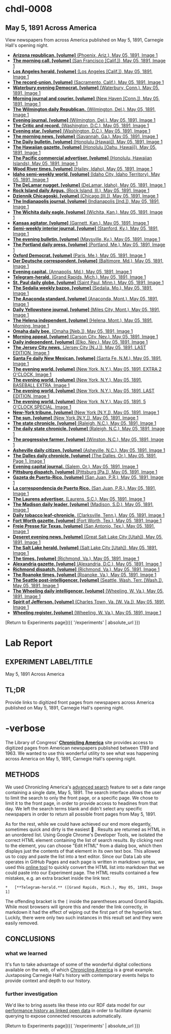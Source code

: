# chdl-0008

## May 5, 1891 Across America

View newspapers from across America published on May 5, 1891, Carnegie Hall's opening night.

 *   [**Arizona republican. [volume]** (Phoenix, Ariz.), May 05, 1891, Image 1](https://chroniclingamerica.loc.gov/lccn/sn84020558/1891-05-05/ed-1/seq-1/;words=[]?date1=05%2F05%2F1891&date2=05%2F05%2F1891&searchType=advanced&language=&sequence=1&proxdistance=5&rows=50&ortext=&proxtext=&phrasetext=&andtext=&dateFilterType=range&index=0)
*   [**The morning call. [volume]** (San Francisco [Calif.]), May 05, 1891, Image 1](https://chroniclingamerica.loc.gov/lccn/sn94052989/1891-05-05/ed-1/seq-1/;words=[]?date1=05%2F05%2F1891&date2=05%2F05%2F1891&searchType=advanced&language=&sequence=1&proxdistance=5&rows=50&ortext=&proxtext=&phrasetext=&andtext=&dateFilterType=range&index=1)
*   [**Los Angeles herald. [volume]** (Los Angeles [Calif.]), May 05, 1891, Image 1](https://chroniclingamerica.loc.gov/lccn/sn84025968/1891-05-05/ed-1/seq-1/;words=[]?date1=05%2F05%2F1891&date2=05%2F05%2F1891&searchType=advanced&language=&sequence=1&proxdistance=5&rows=50&ortext=&proxtext=&phrasetext=&andtext=&dateFilterType=range&index=2)
*   [**The record-union. [volume]** (Sacramento, Calif.), May 05, 1891, Image 1](https://chroniclingamerica.loc.gov/lccn/sn82015104/1891-05-05/ed-1/seq-1/;words=[]?date1=05%2F05%2F1891&date2=05%2F05%2F1891&searchType=advanced&language=&sequence=1&proxdistance=5&rows=50&ortext=&proxtext=&phrasetext=&andtext=&dateFilterType=range&index=3)
*   [**Waterbury evening Democrat. [volume]** (Waterbury, Conn.), May 05, 1891, Image 1](https://chroniclingamerica.loc.gov/lccn/sn94053256/1891-05-05/ed-1/seq-1/;words=[]?date1=05%2F05%2F1891&date2=05%2F05%2F1891&searchType=advanced&language=&sequence=1&proxdistance=5&rows=50&ortext=&proxtext=&phrasetext=&andtext=&dateFilterType=range&index=4)
*   [**Morning journal and courier. [volume]** (New Haven [Conn.]), May 05, 1891, Image 1](https://chroniclingamerica.loc.gov/lccn/sn82015483/1891-05-05/ed-1/seq-1/;words=[]?date1=05%2F05%2F1891&date2=05%2F05%2F1891&searchType=advanced&language=&sequence=1&proxdistance=5&rows=50&ortext=&proxtext=&phrasetext=&andtext=&dateFilterType=range&index=5)
*   [**The Wilmington daily Republican.** (Wilmington, Del.), May 05, 1891, Image 1](https://chroniclingamerica.loc.gov/lccn/sn88053055/1891-05-05/ed-1/seq-1/;words=[]?date1=05%2F05%2F1891&date2=05%2F05%2F1891&searchType=advanced&language=&sequence=1&proxdistance=5&rows=50&ortext=&proxtext=&phrasetext=&andtext=&dateFilterType=range&index=6)
*   [**Evening journal. [volume]** (Wilmington, Del.), May 05, 1891, Image 1](https://chroniclingamerica.loc.gov/lccn/sn85042354/1891-05-05/ed-1/seq-1/;words=[]?date1=05%2F05%2F1891&date2=05%2F05%2F1891&searchType=advanced&language=&sequence=1&proxdistance=5&rows=50&ortext=&proxtext=&phrasetext=&andtext=&dateFilterType=range&index=7)
*   [**The Critic and record.** (Washington, D.C.), May 05, 1891, Image 1](https://chroniclingamerica.loc.gov/lccn/sn87062228/1891-05-05/ed-1/seq-1/;words=[]?date1=05%2F05%2F1891&date2=05%2F05%2F1891&searchType=advanced&language=&sequence=1&proxdistance=5&rows=50&ortext=&proxtext=&phrasetext=&andtext=&dateFilterType=range&index=8)
*   [**Evening star. [volume]** (Washington, D.C.), May 05, 1891, Image 1](https://chroniclingamerica.loc.gov/lccn/sn83045462/1891-05-05/ed-1/seq-1/;words=[]?date1=05%2F05%2F1891&date2=05%2F05%2F1891&searchType=advanced&language=&sequence=1&proxdistance=5&rows=50&ortext=&proxtext=&phrasetext=&andtext=&dateFilterType=range&index=9)
*   [**The morning news. [volume]** (Savannah, Ga.), May 05, 1891, Image 1](https://chroniclingamerica.loc.gov/lccn/sn86063034/1891-05-05/ed-1/seq-1/;words=[]?date1=05%2F05%2F1891&date2=05%2F05%2F1891&searchType=advanced&language=&sequence=1&proxdistance=5&rows=50&ortext=&proxtext=&phrasetext=&andtext=&dateFilterType=range&index=10)
*   [**The Daily bulletin. [volume]** (Honolulu [Hawaii]), May 05, 1891, Image 1](https://chroniclingamerica.loc.gov/lccn/sn82016412/1891-05-05/ed-1/seq-1/;words=[]?date1=05%2F05%2F1891&date2=05%2F05%2F1891&searchType=advanced&language=&sequence=1&proxdistance=5&rows=50&ortext=&proxtext=&phrasetext=&andtext=&dateFilterType=range&index=11)
*   [**The Hawaiian gazette. [volume]** (Honolulu [Oahu, Hawaii]), May 05, 1891, Image 1](https://chroniclingamerica.loc.gov/lccn/sn83025121/1891-05-05/ed-1/seq-1/;words=[]?date1=05%2F05%2F1891&date2=05%2F05%2F1891&searchType=advanced&language=&sequence=1&proxdistance=5&rows=50&ortext=&proxtext=&phrasetext=&andtext=&dateFilterType=range&index=12)
*   [**The Pacific commercial advertiser. [volume]** (Honolulu, Hawaiian Islands), May 05, 1891, Image 1](https://chroniclingamerica.loc.gov/lccn/sn85047084/1891-05-05/ed-1/seq-1/;words=[]?date1=05%2F05%2F1891&date2=05%2F05%2F1891&searchType=advanced&language=&sequence=1&proxdistance=5&rows=50&ortext=&proxtext=&phrasetext=&andtext=&dateFilterType=range&index=13)
*   [**Wood River times. [volume]** (Hailey, Idaho), May 05, 1891, Image 1](https://chroniclingamerica.loc.gov/lccn/sn86091172/1891-05-05/ed-1/seq-1/;words=[]?date1=05%2F05%2F1891&date2=05%2F05%2F1891&searchType=advanced&language=&sequence=1&proxdistance=5&rows=50&ortext=&proxtext=&phrasetext=&andtext=&dateFilterType=range&index=14)
*   [**Idaho semi-weekly world. [volume]** (Idaho City, Idaho Territory), May 05, 1891, Image 1](https://chroniclingamerica.loc.gov/lccn/sn84022135/1891-05-05/ed-1/seq-1/;words=[]?date1=05%2F05%2F1891&date2=05%2F05%2F1891&searchType=advanced&language=&sequence=1&proxdistance=5&rows=50&ortext=&proxtext=&phrasetext=&andtext=&dateFilterType=range&index=15)
*   [**The DeLamar nugget. [volume]** (DeLamar, Idaho), May 05, 1891, Image 1](https://chroniclingamerica.loc.gov/lccn/sn86091142/1891-05-05/ed-1/seq-1/;words=[]?date1=05%2F05%2F1891&date2=05%2F05%2F1891&searchType=advanced&language=&sequence=1&proxdistance=5&rows=50&ortext=&proxtext=&phrasetext=&andtext=&dateFilterType=range&index=16)
*   [**Rock Island daily Argus.** (Rock Island, Ill.), May 05, 1891, Image 1](https://chroniclingamerica.loc.gov/lccn/sn92053945/1891-05-05/ed-1/seq-1/;words=[]?date1=05%2F05%2F1891&date2=05%2F05%2F1891&searchType=advanced&language=&sequence=1&proxdistance=5&rows=50&ortext=&proxtext=&phrasetext=&andtext=&dateFilterType=range&index=17)
*   [**Dziennik Chicagoski. [volume]** (Chicago [Ill.]), May 05, 1891, Image 1](https://chroniclingamerica.loc.gov/lccn/sn83045747/1891-05-05/ed-1/seq-1/;words=[]?date1=05%2F05%2F1891&date2=05%2F05%2F1891&searchType=advanced&language=&sequence=1&proxdistance=5&rows=50&ortext=&proxtext=&phrasetext=&andtext=&dateFilterType=range&index=18)
*   [**The Indianapolis journal. [volume]** (Indianapolis [Ind.]), May 05, 1891, Image 1](https://chroniclingamerica.loc.gov/lccn/sn82015679/1891-05-05/ed-1/seq-1/;words=[]?date1=05%2F05%2F1891&date2=05%2F05%2F1891&searchType=advanced&language=&sequence=1&proxdistance=5&rows=50&ortext=&proxtext=&phrasetext=&andtext=&dateFilterType=range&index=19)
*   [**The Wichita daily eagle. [volume]** (Wichita, Kan.), May 05, 1891, Image 1](https://chroniclingamerica.loc.gov/lccn/sn82014635/1891-05-05/ed-1/seq-1/;words=[]?date1=05%2F05%2F1891&date2=05%2F05%2F1891&searchType=advanced&language=&sequence=1&proxdistance=5&rows=50&ortext=&proxtext=&phrasetext=&andtext=&dateFilterType=range&index=20)
*   [**Kansas agitator. [volume]** (Garnett, Kan.), May 05, 1891, Image 1](https://chroniclingamerica.loc.gov/lccn/sn83040052/1891-05-05/ed-1/seq-1/;words=[]?date1=05%2F05%2F1891&date2=05%2F05%2F1891&searchType=advanced&language=&sequence=1&proxdistance=5&rows=50&ortext=&proxtext=&phrasetext=&andtext=&dateFilterType=range&index=21)
*   [**Semi-weekly interior journal. [volume]** (Stanford, Ky.), May 05, 1891, Image 1](https://chroniclingamerica.loc.gov/lccn/sn85052020/1891-05-05/ed-1/seq-1/;words=[]?date1=05%2F05%2F1891&date2=05%2F05%2F1891&searchType=advanced&language=&sequence=1&proxdistance=5&rows=50&ortext=&proxtext=&phrasetext=&andtext=&dateFilterType=range&index=22)
*   [**The evening bulletin. [volume]** (Maysville, Ky.), May 05, 1891, Image 1](https://chroniclingamerica.loc.gov/lccn/sn87060190/1891-05-05/ed-1/seq-1/;words=[]?date1=05%2F05%2F1891&date2=05%2F05%2F1891&searchType=advanced&language=&sequence=1&proxdistance=5&rows=50&ortext=&proxtext=&phrasetext=&andtext=&dateFilterType=range&index=23)
*   [**The Portland daily press. [volume]** (Portland, Me.), May 05, 1891, Image 1](https://chroniclingamerica.loc.gov/lccn/sn83016025/1891-05-05/ed-1/seq-1/;words=[]?date1=05%2F05%2F1891&date2=05%2F05%2F1891&searchType=advanced&language=&sequence=1&proxdistance=5&rows=50&ortext=&proxtext=&phrasetext=&andtext=&dateFilterType=range&index=24)
*   [**Oxford Democrat. [volume]** (Paris, Me.), May 05, 1891, Image 1](https://chroniclingamerica.loc.gov/lccn/sn83009653/1891-05-05/ed-1/seq-1/;words=[]?date1=05%2F05%2F1891&date2=05%2F05%2F1891&searchType=advanced&language=&sequence=1&proxdistance=5&rows=50&ortext=&proxtext=&phrasetext=&andtext=&dateFilterType=range&index=25)
*   [**Der Deutsche correspondent. [volume]** (Baltimore, Md.), May 05, 1891, Image 1](https://chroniclingamerica.loc.gov/lccn/sn83045081/1891-05-05/ed-1/seq-1/;words=[]?date1=05%2F05%2F1891&date2=05%2F05%2F1891&searchType=advanced&language=&sequence=1&proxdistance=5&rows=50&ortext=&proxtext=&phrasetext=&andtext=&dateFilterType=range&index=26)
*   [**Evening capital.** (Annapolis, Md.), May 05, 1891, Image 1](https://chroniclingamerica.loc.gov/lccn/sn88065721/1891-05-05/ed-1/seq-1/;words=[]?date1=05%2F05%2F1891&date2=05%2F05%2F1891&searchType=advanced&language=&sequence=1&proxdistance=5&rows=50&ortext=&proxtext=&phrasetext=&andtext=&dateFilterType=range&index=27)
*   [**Telegram-herald.** (Grand Rapids, Mich.), May 05, 1891, Image 1](https://chroniclingamerica.loc.gov/lccn/sn98066392/1891-05-05/ed-1/seq-1/;words=[]?date1=05%2F05%2F1891&date2=05%2F05%2F1891&searchType=advanced&language=&sequence=1&proxdistance=5&rows=50&ortext=&proxtext=&phrasetext=&andtext=&dateFilterType=range&index=28)
*   [**St. Paul daily globe. [volume]** (Saint Paul, Minn.), May 05, 1891, Image 1](https://chroniclingamerica.loc.gov/lccn/sn90059522/1891-05-05/ed-1/seq-1/;words=[]?date1=05%2F05%2F1891&date2=05%2F05%2F1891&searchType=advanced&language=&sequence=1&proxdistance=5&rows=50&ortext=&proxtext=&phrasetext=&andtext=&dateFilterType=range&index=29)
*   [**The Sedalia weekly bazoo. [volume]** (Sedalia, Mo.), May 05, 1891, Image 1](https://chroniclingamerica.loc.gov/lccn/sn90061066/1891-05-05/ed-1/seq-1/;words=[]?date1=05%2F05%2F1891&date2=05%2F05%2F1891&searchType=advanced&language=&sequence=1&proxdistance=5&rows=50&ortext=&proxtext=&phrasetext=&andtext=&dateFilterType=range&index=30)
*   [**The Anaconda standard. [volume]** (Anaconda, Mont.), May 05, 1891, Image 1](https://chroniclingamerica.loc.gov/lccn/sn84036012/1891-05-05/ed-1/seq-1/;words=[]?date1=05%2F05%2F1891&date2=05%2F05%2F1891&searchType=advanced&language=&sequence=1&proxdistance=5&rows=50&ortext=&proxtext=&phrasetext=&andtext=&dateFilterType=range&index=31)
*   [**Daily Yellowstone journal. [volume]** (Miles City, Mont.), May 05, 1891, Image 1](https://chroniclingamerica.loc.gov/lccn/sn86075021/1891-05-05/ed-1/seq-1/;words=[]?date1=05%2F05%2F1891&date2=05%2F05%2F1891&searchType=advanced&language=&sequence=1&proxdistance=5&rows=50&ortext=&proxtext=&phrasetext=&andtext=&dateFilterType=range&index=32)
*   [**The Helena independent. [volume]** (Helena, Mont.), May 05, 1891, Morning, Image 1](https://chroniclingamerica.loc.gov/lccn/sn83025308/1891-05-05/ed-1/seq-1/;words=[]?date1=05%2F05%2F1891&date2=05%2F05%2F1891&searchType=advanced&language=&sequence=1&proxdistance=5&rows=50&ortext=&proxtext=&phrasetext=&andtext=&dateFilterType=range&index=33)
*   [**Omaha daily bee.** (Omaha [Neb.]), May 05, 1891, Image 1](https://chroniclingamerica.loc.gov/lccn/sn99021999/1891-05-05/ed-1/seq-1/;words=[]?date1=05%2F05%2F1891&date2=05%2F05%2F1891&searchType=advanced&language=&sequence=1&proxdistance=5&rows=50&ortext=&proxtext=&phrasetext=&andtext=&dateFilterType=range&index=34)
*   [**Morning appeal. [volume]** (Carson City, Nev.), May 05, 1891, Image 1](https://chroniclingamerica.loc.gov/lccn/sn86076999/1891-05-05/ed-1/seq-1/;words=[]?date1=05%2F05%2F1891&date2=05%2F05%2F1891&searchType=advanced&language=&sequence=1&proxdistance=5&rows=50&ortext=&proxtext=&phrasetext=&andtext=&dateFilterType=range&index=35)
*   [**Daily independent. [volume]** (Elko, Nev.), May 05, 1891, Image 1](https://chroniclingamerica.loc.gov/lccn/sn84020355/1891-05-05/ed-1/seq-1/;words=[]?date1=05%2F05%2F1891&date2=05%2F05%2F1891&searchType=advanced&language=&sequence=1&proxdistance=5&rows=50&ortext=&proxtext=&phrasetext=&andtext=&dateFilterType=range&index=36)
*   [**The Jersey City news.** (Jersey City [N.J.]), May 05, 1891, LAST EDITION, Image 1](https://chroniclingamerica.loc.gov/lccn/sn87068097/1891-05-05/ed-1/seq-1/;words=[]?date1=05%2F05%2F1891&date2=05%2F05%2F1891&searchType=advanced&language=&sequence=1&proxdistance=5&rows=50&ortext=&proxtext=&phrasetext=&andtext=&dateFilterType=range&index=37)
*   [**Santa Fe daily New Mexican. [volume]** (Santa Fe, N.M.), May 05, 1891, Image 1](https://chroniclingamerica.loc.gov/lccn/sn84020631/1891-05-05/ed-1/seq-1/;words=[]?date1=05%2F05%2F1891&date2=05%2F05%2F1891&searchType=advanced&language=&sequence=1&proxdistance=5&rows=50&ortext=&proxtext=&phrasetext=&andtext=&dateFilterType=range&index=38)
*   [**The evening world. [volume]** (New York, N.Y.), May 05, 1891, EXTRA 2 O'CLOCK, Image 1](https://chroniclingamerica.loc.gov/lccn/sn83030193/1891-05-05/ed-1/seq-1/;words=[]?date1=05%2F05%2F1891&date2=05%2F05%2F1891&searchType=advanced&language=&sequence=1&proxdistance=5&rows=50&ortext=&proxtext=&phrasetext=&andtext=&dateFilterType=range&index=39)
*   [**The evening world. [volume]** (New York, N.Y.), May 05, 1891, BASEBALL EXTRA, Image 1](https://chroniclingamerica.loc.gov/lccn/sn83030193/1891-05-05/ed-4/seq-1/;words=[]?date1=05%2F05%2F1891&date2=05%2F05%2F1891&searchType=advanced&language=&sequence=1&proxdistance=5&rows=50&ortext=&proxtext=&phrasetext=&andtext=&dateFilterType=range&index=40)
*   [**The evening world. [volume]** (New York, N.Y.), May 05, 1891, LAST EDITION, Image 1](https://chroniclingamerica.loc.gov/lccn/sn83030193/1891-05-05/ed-2/seq-1/;words=[]?date1=05%2F05%2F1891&date2=05%2F05%2F1891&searchType=advanced&language=&sequence=1&proxdistance=5&rows=50&ortext=&proxtext=&phrasetext=&andtext=&dateFilterType=range&index=41)
*   [**The evening world. [volume]** (New York, N.Y.), May 05, 1891, 5 O'CLOCK SPECIAL, Image 1](https://chroniclingamerica.loc.gov/lccn/sn83030193/1891-05-05/ed-3/seq-1/;words=[]?date1=05%2F05%2F1891&date2=05%2F05%2F1891&searchType=advanced&language=&sequence=1&proxdistance=5&rows=50&ortext=&proxtext=&phrasetext=&andtext=&dateFilterType=range&index=42)
*   [**New-York tribune. [volume]** (New York [N.Y.]), May 05, 1891, Image 1](https://chroniclingamerica.loc.gov/lccn/sn83030214/1891-05-05/ed-1/seq-1/;words=[]?date1=05%2F05%2F1891&date2=05%2F05%2F1891&searchType=advanced&language=&sequence=1&proxdistance=5&rows=50&ortext=&proxtext=&phrasetext=&andtext=&dateFilterType=range&index=43)
*   [**The sun. [volume]** (New York [N.Y.]), May 05, 1891, Image 1](https://chroniclingamerica.loc.gov/lccn/sn83030272/1891-05-05/ed-1/seq-1/;words=[]?date1=05%2F05%2F1891&date2=05%2F05%2F1891&searchType=advanced&language=&sequence=1&proxdistance=5&rows=50&ortext=&proxtext=&phrasetext=&andtext=&dateFilterType=range&index=44)
*   [**The state chronicle. [volume]** (Raleigh, N.C.), May 05, 1891, Image 1](https://chroniclingamerica.loc.gov/lccn/sn91090200/1891-05-05/ed-1/seq-1/;words=[]?date1=05%2F05%2F1891&date2=05%2F05%2F1891&searchType=advanced&language=&sequence=1&proxdistance=5&rows=50&ortext=&proxtext=&phrasetext=&andtext=&dateFilterType=range&index=45)
*   [**The daily state chronicle. [volume]** (Raleigh, N.C.), May 05, 1891, Image 1](https://chroniclingamerica.loc.gov/lccn/sn92072977/1891-05-05/ed-1/seq-1/;words=[]?date1=05%2F05%2F1891&date2=05%2F05%2F1891&searchType=advanced&language=&sequence=1&proxdistance=5&rows=50&ortext=&proxtext=&phrasetext=&andtext=&dateFilterType=range&index=46)
*   [**The progressive farmer. [volume]** (Winston, N.C.), May 05, 1891, Image 1](https://chroniclingamerica.loc.gov/lccn/sn92073049/1891-05-05/ed-1/seq-1/;words=[]?date1=05%2F05%2F1891&date2=05%2F05%2F1891&searchType=advanced&language=&sequence=1&proxdistance=5&rows=50&ortext=&proxtext=&phrasetext=&andtext=&dateFilterType=range&index=47)
*   [**Asheville daily citizen. [volume]** (Asheville, N.C.), May 05, 1891, Image 1](https://chroniclingamerica.loc.gov/lccn/sn91068076/1891-05-05/ed-1/seq-1/;words=[]?date1=05%2F05%2F1891&date2=05%2F05%2F1891&searchType=advanced&language=&sequence=1&proxdistance=5&rows=50&ortext=&proxtext=&phrasetext=&andtext=&dateFilterType=range&index=48)
*   [**The Dalles daily chronicle. [volume]** (The Dalles, Or.), May 05, 1891, Page 1, Image 1](https://chroniclingamerica.loc.gov/lccn/sn85042448/1891-05-05/ed-1/seq-1/;words=[]?date1=05%2F05%2F1891&date2=05%2F05%2F1891&searchType=advanced&language=&sequence=1&proxdistance=5&rows=50&ortext=&proxtext=&phrasetext=&andtext=&dateFilterType=range&index=49)
*   [**Evening capital journal.** (Salem, Or.), May 05, 1891, Image 1](https://chroniclingamerica.loc.gov/lccn/sn99063952/1891-05-05/ed-1/seq-1/;words=[]?date1=05%2F05%2F1891&date2=05%2F05%2F1891&searchType=advanced&language=&sequence=1&proxdistance=5&rows=50&ortext=&proxtext=&phrasetext=&andtext=&dateFilterType=range&index=0)
*   [**Pittsburg dispatch. [volume]** (Pittsburg [Pa.]), May 05, 1891, Image 1](https://chroniclingamerica.loc.gov/lccn/sn84024546/1891-05-05/ed-1/seq-1/;words=[]?date1=05%2F05%2F1891&date2=05%2F05%2F1891&searchType=advanced&language=&sequence=1&proxdistance=5&rows=50&ortext=&proxtext=&phrasetext=&andtext=&dateFilterType=range&index=1)
*   [**Gazeta de Puerto-Rico. [volume]** (San Juan, P.R.), May 05, 1891, Image 1](https://chroniclingamerica.loc.gov/lccn/2013201074/1891-05-05/ed-1/seq-1/;words=[]?date1=05%2F05%2F1891&date2=05%2F05%2F1891&searchType=advanced&language=&sequence=1&proxdistance=5&rows=50&ortext=&proxtext=&phrasetext=&andtext=&dateFilterType=range&index=2)
*   [**La correspondencia de Puerto Rico.** (San Juan, P.R.), May 05, 1891, Image 1](https://chroniclingamerica.loc.gov/lccn/sn91099747/1891-05-05/ed-1/seq-1/;words=[]?date1=05%2F05%2F1891&date2=05%2F05%2F1891&searchType=advanced&language=&sequence=1&proxdistance=5&rows=50&ortext=&proxtext=&phrasetext=&andtext=&dateFilterType=range&index=3)
*   [**The Laurens advertiser.** (Laurens, S.C.), May 05, 1891, Image 1](https://chroniclingamerica.loc.gov/lccn/sn93067760/1891-05-05/ed-1/seq-1/;words=[]?date1=05%2F05%2F1891&date2=05%2F05%2F1891&searchType=advanced&language=&sequence=1&proxdistance=5&rows=50&ortext=&proxtext=&phrasetext=&andtext=&dateFilterType=range&index=4)
*   [**The Madison daily leader. [volume]** (Madison, S.D.), May 05, 1891, Image 1](https://chroniclingamerica.loc.gov/lccn/sn99062034/1891-05-05/ed-1/seq-1/;words=[]?date1=05%2F05%2F1891&date2=05%2F05%2F1891&searchType=advanced&language=&sequence=1&proxdistance=5&rows=50&ortext=&proxtext=&phrasetext=&andtext=&dateFilterType=range&index=5)
*   [**Daily tobacco leaf-chronicle.** (Clarksville, Tenn.), May 05, 1891, Image 1](https://chroniclingamerica.loc.gov/lccn/sn88061072/1891-05-05/ed-1/seq-1/;words=[]?date1=05%2F05%2F1891&date2=05%2F05%2F1891&searchType=advanced&language=&sequence=1&proxdistance=5&rows=50&ortext=&proxtext=&phrasetext=&andtext=&dateFilterType=range&index=6)
*   [**Fort Worth gazette. [volume]** (Fort Worth, Tex.), May 05, 1891, Image 1](https://chroniclingamerica.loc.gov/lccn/sn86071158/1891-05-05/ed-1/seq-1/;words=[]?date1=05%2F05%2F1891&date2=05%2F05%2F1891&searchType=advanced&language=&sequence=1&proxdistance=5&rows=50&ortext=&proxtext=&phrasetext=&andtext=&dateFilterType=range&index=7)
*   [**Freie Presse für Texas. [volume]** (San Antonio, Tex.), May 05, 1891, Image 1](https://chroniclingamerica.loc.gov/lccn/sn83045227/1891-05-05/ed-1/seq-1/;words=[]?date1=05%2F05%2F1891&date2=05%2F05%2F1891&searchType=advanced&language=&sequence=1&proxdistance=5&rows=50&ortext=&proxtext=&phrasetext=&andtext=&dateFilterType=range&index=8)
*   [**Deseret evening news. [volume]** (Great Salt Lake City [Utah]), May 05, 1891, Image 1](https://chroniclingamerica.loc.gov/lccn/sn83045555/1891-05-05/ed-1/seq-1/;words=[]?date1=05%2F05%2F1891&date2=05%2F05%2F1891&searchType=advanced&language=&sequence=1&proxdistance=5&rows=50&ortext=&proxtext=&phrasetext=&andtext=&dateFilterType=range&index=9)
*   [**The Salt Lake herald. [volume]** (Salt Lake City [Utah]), May 05, 1891, Image 1](https://chroniclingamerica.loc.gov/lccn/sn85058130/1891-05-05/ed-1/seq-1/;words=[]?date1=05%2F05%2F1891&date2=05%2F05%2F1891&searchType=advanced&language=&sequence=1&proxdistance=5&rows=50&ortext=&proxtext=&phrasetext=&andtext=&dateFilterType=range&index=10)
*   [**The times. [volume]** (Richmond, Va.), May 05, 1891, Image 1](https://chroniclingamerica.loc.gov/lccn/sn85034438/1891-05-05/ed-1/seq-1/;words=[]?date1=05%2F05%2F1891&date2=05%2F05%2F1891&searchType=advanced&language=&sequence=1&proxdistance=5&rows=50&ortext=&proxtext=&phrasetext=&andtext=&dateFilterType=range&index=11)
*   [**Alexandria gazette. [volume]** (Alexandria, D.C.), May 05, 1891, Image 1](https://chroniclingamerica.loc.gov/lccn/sn85025007/1891-05-05/ed-1/seq-1/;words=[]?date1=05%2F05%2F1891&date2=05%2F05%2F1891&searchType=advanced&language=&sequence=1&proxdistance=5&rows=50&ortext=&proxtext=&phrasetext=&andtext=&dateFilterType=range&index=12)
*   [**Richmond dispatch. [volume]** (Richmond, Va.), May 05, 1891, Image 1](https://chroniclingamerica.loc.gov/lccn/sn85038614/1891-05-05/ed-1/seq-1/;words=[]?date1=05%2F05%2F1891&date2=05%2F05%2F1891&searchType=advanced&language=&sequence=1&proxdistance=5&rows=50&ortext=&proxtext=&phrasetext=&andtext=&dateFilterType=range&index=13)
*   [**The Roanoke times. [volume]** (Roanoke, Va.), May 05, 1891, Image 1](https://chroniclingamerica.loc.gov/lccn/sn86071868/1891-05-05/ed-1/seq-1/;words=[]?date1=05%2F05%2F1891&date2=05%2F05%2F1891&searchType=advanced&language=&sequence=1&proxdistance=5&rows=50&ortext=&proxtext=&phrasetext=&andtext=&dateFilterType=range&index=14)
*   [**The Seattle post-intelligencer. [volume]** (Seattle, Wash. Terr. [Wash.]), May 05, 1891, Image 1](https://chroniclingamerica.loc.gov/lccn/sn83045604/1891-05-05/ed-1/seq-1/;words=[]?date1=05%2F05%2F1891&date2=05%2F05%2F1891&searchType=advanced&language=&sequence=1&proxdistance=5&rows=50&ortext=&proxtext=&phrasetext=&andtext=&dateFilterType=range&index=15)
*   [**The Wheeling daily intelligencer. [volume]** (Wheeling, W. Va.), May 05, 1891, Image 1](https://chroniclingamerica.loc.gov/lccn/sn84026844/1891-05-05/ed-1/seq-1/;words=[]?date1=05%2F05%2F1891&date2=05%2F05%2F1891&searchType=advanced&language=&sequence=1&proxdistance=5&rows=50&ortext=&proxtext=&phrasetext=&andtext=&dateFilterType=range&index=16)
*   [**Spirit of Jefferson. [volume]** (Charles Town, Va. [W. Va.]), May 05, 1891, Image 1](https://chroniclingamerica.loc.gov/lccn/sn84026788/1891-05-05/ed-1/seq-1/;words=[]?date1=05%2F05%2F1891&date2=05%2F05%2F1891&searchType=advanced&language=&sequence=1&proxdistance=5&rows=50&ortext=&proxtext=&phrasetext=&andtext=&dateFilterType=range&index=17)
*   [**Wheeling register. [volume]** (Wheeling, W. Va.), May 05, 1891, Image 1](https://chroniclingamerica.loc.gov/lccn/sn86092518/1891-05-05/ed-1/seq-1/;words=[]?date1=05%2F05%2F1891&date2=05%2F05%2F1891&searchType=advanced&language=&sequence=1&proxdistance=5&rows=50&ortext=&proxtext=&phrasetext=&andtext=&dateFilterType=range&index=18)


[Return to Experiments page]({{ '/experiments' | absolute_url }})

# Lab Report

## EXPERIMENT LABEL/TITLE
May 5, 1891 Across America

## TL;DR
Provide links to digitized front pages from newspapers across America published on May 5, 1891, Carnegie Hall's opening night.

# -verbose
The Library of Congress' <a href="https://chroniclingamerica.loc.gov/" target="_blank"><strong>Chronicling America</strong></a> site provides access to digitized pages from American newspapers published between 1789 and 1963. We wanted to use this wonderful utility to see what was happening across America on May 5, 1891, Carnegie Hall's opening night.

## METHODS
We used Chronicling America's <a href="https://chroniclingamerica.loc.gov/#tab=tab_advanced_search" target="_blank">advanced search</a> feature to set a date range containing a single date, May 5, 1891. The search interface allows the user to limit the search to only the front page, or a specific page. We chose to limit it to the front page, in order to provide access to headines from that day. We left the search terms blank and didn't select any specific newspapers in order to return all possible front pages from May 5, 1891.

As for the rest, while we could have achieved our end more elegantly, sometimes quick and dirty is the easiest :grimacing: . Results are returned as HTML in an unordered list. Using Google Chrome's Developer Tools, we isolated the correct HTML element containing the list of search results. By clicking next to the element, you can choose "Edit HTML" from a dialog box, which then displays just the contents of that element in its own text box. This allowed us to copy and paste the list into a text editor. Since our Data Lab site operates in GitHub Pages and each page is written in markdown syntax, we used this <a href="https://www.browserling.com/tools/html-to-markdown" target="_blank">online tool</a> to quickly convert the HTML list into markdown that we could paste into our Experiment page. The HTML results contained a few mistakes, e.g. an extra bracket inside the link text:

```*   [**Telegram-herald.** ([Grand Rapids, Mich.), May 05, 1891, Image 1]```

The offending bracket is the ```[``` inside the parentheses around Grand Rapids. While most browsers will ignore this and render the link correctly, in markdown it had the effect of wiping out the first part of the hyperlink text. Luckily, there were only two such instances in this result set and they were easily removed.


## CONCLUSIONS
### what we learned
It's fun to take advantage of some of the wonderful digital collections available on the web, of which <a href="https://chroniclingamerica.loc.gov/" target="_blank">Chronicling America</a> is a great example. Juxtaposing Carnegie Hall's history with contemporary events helps to provide context and depth to our history.

### further investigation 
We'd like to bring assets like these into our RDF data model for our <a href="http://data.carnegiehall.org/" target="_blank">performance history as linked open data</a> in order to facilitate dynamic querying to expose connected resources automatically.


[Return to Experiments page]({{ '/experiments' | absolute_url }})
